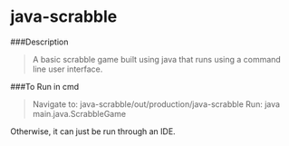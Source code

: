 # java-scrabble

###Description
> A basic scrabble game built using java that runs using a command line user interface.

###To Run in cmd
> Navigate to: java-scrabble/out/production/java-scrabble
> Run: java main.java.ScrabbleGame

Otherwise, it can just be run through an IDE.

